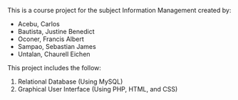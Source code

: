 This is a course project for the subject Information Management created by:
- Acebu, Carlos
- Bautista, Justine Benedict
- Oconer, Francis Albert
- Sampao, Sebastian James
- Untalan, Chaurell Eichen

This project includes the follow:
1. Relational Database (Using MySQL)
2. Graphical User Interface (Using PHP, HTML, and CSS)

